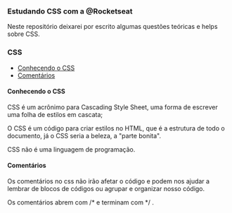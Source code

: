 ### Estudando CSS com a @Rocketseat 

Neste repositório deixarei por escrito algumas questões teóricas e helps sobre CSS.

### CSS 
- [Conhecendo o CSS](#hello-css)
- [Comentários](#comentarios)




#### <a name="hello-css"></a> Conhecendo o CSS

CSS é um acrônimo para Cascading Style Sheet, uma forma de escrever uma folha de estilos em cascata;

O CSS é um código para criar estilos no HTML, que é a estrutura de todo o documento, já o CSS seria a beleza, a "parte bonita".

CSS não é uma linguagem de programação.

#### <a name="comentarios"></a> Comentários

Os comentários no css não irão afetar o código e podem nos ajudar a lembrar de blocos de códigos ou agrupar e organizar nosso código.

Os comentários abrem com /* e terminam com */ .